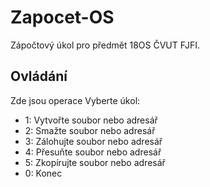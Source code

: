 # Zapocet-OS
Zápočtový úkol pro předmět 18OS ČVUT FJFI.
## Ovládání 
Zde jsou operace
Vyberte úkol:
* 1: Vytvořte soubor nebo adresář
* 2: Smažte soubor nebo adresář
* 3: Zálohujte soubor nebo adresář
* 4: Přesuňte soubor nebo adresář
* 5: Zkopírujte soubor nebo adresář
* 0: Konec
